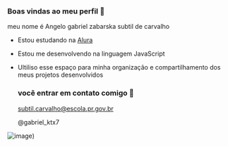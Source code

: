 ### Boas vindas ao meu perfil 🖤

meu nome é Angelo gabriel zabarska subtil de carvalho

- Estou estudando na  [Alura](https://www.alura.com.br/)
- Estou me desenvolvendo na linguagem JavaScript
- Ultiliso esse espaço para minha organização e compartilhamento dos meus projetos desenvolvidos

  ### você entrar em contato comigo 📧

  subtil.carvalho@escola.pr.gov.br
  
  @gabriel_ktx7

![image](https://github.com/gabrielsubtil09/gabrielsubtil09/assets/147212069/a36baa3a-0c1f-4d79-ad62-2c0e5ed8b31f))
